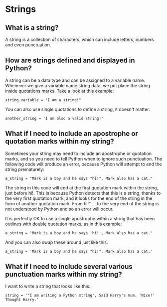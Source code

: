 # Strings

## What is a string?

A string is a collection of characters, which can include letters, numbers and even punctuation. 

## How are strings defined and displayed in Python?

A string can be a data type and can be assigned to a variable name. Whenever we give a variable name string data, we put place the string inside quotations marks. Take a look at this example:

<pre><code>string_variable = "I am a string!"</code></pre>

You can also use single quotations to define a string, it doesn't matter:

<pre><code>another_string = 'I am also a valid string!'</code></pre>

## What if I need to include an apostrophe or quotation marks within my string?

Sometimes your string may need to include an apostrophe or quotation marks, and so you need to tell Python when to ignore such punctuation. The following code will produce an error, because Python will attempt to end the string prematurely:

<pre><code>a_string = "Mark is a boy and he says "hi!", Mark also has a cat."</code></pre>

The string in this code will end at the first quotation mark within the string, just before hi!. This is because Python detects that this is a string, thanks to the very first quotation mark, and it looks for the end of the string in the form of another quotation mark. From hi!" ... to the very end of the string is not understood by Python and so an error will occur. 

It is perfectly OK to use a single apostrophe within a string that has been outlines with double quotation marks, as in this example:

<pre><code>a_string = "Mark is a boy and he says 'hi!', Mark also has a cat."</code></pre>

And you can also swap these around just like this:

<pre><code>a_string = 'Mark is a boy and he says "hi!", Mark also has a cat.'</code></pre>

## What if I need to include several various punctuation marks within my string?

I want to write a string that looks like this:

<pre><code>string = '"I am writing a Python string", Said Harry's mum. 'Nice!' Thought Harry.'</code></pre>



